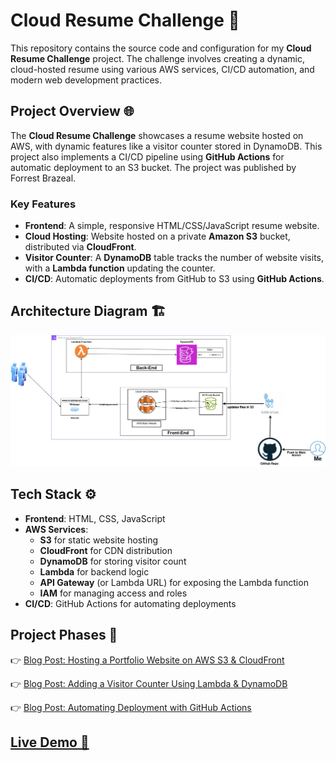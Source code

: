 # Cloud Resume Challenge 🚀

This repository contains the source code and configuration for my **Cloud Resume Challenge** project. The challenge involves creating a dynamic, cloud-hosted resume using various AWS services, CI/CD automation, and modern web development practices.

## Project Overview 🌐

The **Cloud Resume Challenge** showcases a resume website hosted on AWS, with dynamic features like a visitor counter stored in DynamoDB. This project also implements a CI/CD pipeline using **GitHub Actions** for automatic deployment to an S3 bucket. The project was published by Forrest Brazeal.

### Key Features

- **Frontend**: A simple, responsive HTML/CSS/JavaScript resume website.
- **Cloud Hosting**: Website hosted on a private **Amazon S3** bucket, distributed via **CloudFront**.
- **Visitor Counter**: A **DynamoDB** table tracks the number of website visits, with a **Lambda function** updating the counter.
- **CI/CD**: Automatic deployments from GitHub to S3 using **GitHub Actions**.

## Architecture Diagram 🏗️
*![Architectural Diagram](website/assets/images/blog-3.jpg)*

## Tech Stack ⚙️

- **Frontend**: HTML, CSS, JavaScript
- **AWS Services**:
  - **S3** for static website hosting
  - **CloudFront** for CDN distribution
  - **DynamoDB** for storing visitor count
  - **Lambda** for backend logic
  - **API Gateway** (or Lambda URL) for exposing the Lambda function
  - **IAM** for managing access and roles
- **CI/CD**: GitHub Actions for automating deployments

## Project Phases 🚀

👉 [Blog Post: Hosting a Portfolio Website on AWS S3 & CloudFront](https://nirajbhagwat.blogspot.com/2024/09/deploying-my-portfolio-website-on-aws.html)

👉 [Blog Post: Adding a Visitor Counter Using Lambda & DynamoDB](https://nirajbhagwat.blogspot.com/2024/10/tracking-website-views-using-aws-lambda.html)

👉 [Blog Post: Automating Deployment with GitHub Actions](https://nirajbhagwat.blogspot.com/2024/10/automating-frontend-deployment-with.html)

## [Live Demo 🔗](https://d2rx5go2oq3any.cloudfront.net/)



